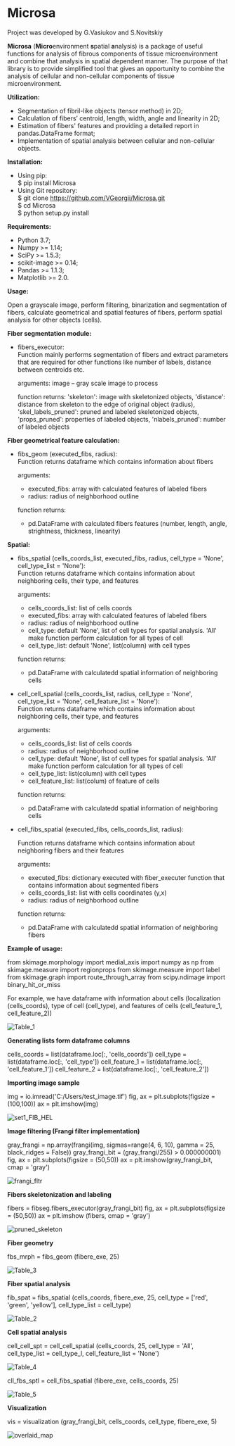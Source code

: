 # Microsa

Project was developed by G.Vasiukov and S.Novitskiy

**Microsa** (**Micro**environment **s**patial **a**nalysis) is a package of useful functions for analysis of fibrous components of tissue microenvironment and combine that analysis in spatial dependent manner. The purpose of that library is to provide simplified tool  that gives an opportunity to combine the analysis of cellular and non-cellular components of tissue microenvironment.

**Utilization:**
-	Segmentation of fibril-like objects (tensor method) in 2D;
-	Calculation of fibers’ centroid, length, width, angle and linearity in 2D;
-	Estimation of fibers' features and providing a detailed report in pandas.DataFrame format;
-	Implementation of spatial analysis between cellular and non-cellular objects.

**Installation:**
- Using pip:<br />
    $ pip install Microsa<br />
- Using Git repository:<br />
    $ git clone https://github.com/VGeorgii/Microsa.git<br />
    $ cd Microsa<br />
    $ python setup.py install<br />
    
**Requirements:**
-	Python 3.7;
-	Numpy >= 1.14;
-	SciPy >= 1.5.3;
-	scikit-image >= 0.14;
-	Pandas >= 1.1.3;
-	Matplotlib >= 2.0.

**Usage:**

Open a grayscale image, perform filtering, binarization and segmentation of fibers, calculate geometrical and spatial features of fibers, perform spatial analysis for other objects (cells).

**Fiber segmentation module:**
  
- fibers_executor:<br />
  Function mainly performs segmentation of fibers and extract parameters that are required for other functions like number of       labels, distance between centroids etc.

  arguments:
  image – gray scale image to process

  function returns:
  'skeleton': image with skeletonized objects, 
  'distance': distance from skeleton to the edge of original object (radius), 
  'skel_labels_pruned': pruned and labeled skeletonized objects, 
  'props_pruned': properties of labeled objects, 
  'nlabels_pruned': number of labeled objects

**Fiber geometrical feature calculation:**

- fibs_geom (executed_fibs, radius):<br />
  Function returns dataframe which contains information about fibers

  arguments:
  - executed_fibs: array with calculated features of labeled fibers
  - radius: radius of neighborhood outline    

  function returns:
  - pd.DataFrame with calculated fibers features (number, length, angle, strightness, thickness, linearity)

**Spatial:**

- fibs_spatial (cells_coords_list, executed_fibs, radius, cell_type = 'None', cell_type_list = 'None'):<br />
  Function returns dataframe which contains information about neighboring cells, their type, and features

  arguments:
  - cells_coords_list: list of cells coords
  - executed_fibs: array with calculated features of labeled fibers
  - radius: radius of neighborhood outline
  - cell_type: default 'None', list of cell types for spatial analysis. 'All' make function perform calculation for all types of     cell
  - cell_type_list: default 'None', list(column) with cell types

  function returns:
  - pd.DataFrame with calculatedd spatial information of neighboring cells
 

- cell_cell_spatial (cells_coords_list, radius, cell_type = 'None', cell_type_list = 'None', cell_feature_list = 'None'):<br />
  Function returns dataframe which contains information about neighboring cells, their type, and features

  arguments:
  - cells_coords_list: list of cells coords
  - radius: radius of neighborhood outline
  - cell_type: default 'None', list of cell types for spatial analysis. 'All' make function perform calculation for all types of     cell
  - cell_type_list: list(column) with cell types
  - cell_feature_list: list(colum) of feature of cells    

  function returns:
  - pd.DataFrame with calculatedd spatial information of neighboring cells
 

- cell_fibs_spatial (executed_fibs, cells_coords_list, radius):<br />
  
  Function returns dataframe which contains information about neighboring fibers and their features

  arguments:
  - executed_fibs: dictionary executed with fiber_executer function that contains information about segmented fibers
  - cells_coords_list: list with cells coordinates (y,x)
  - radius: radius of neighborhood outline    

  function returns:
  - pd.DataFrame with calculatedd spatial information of neighboring fibers


**Example of usage:**

from skimage.morphology import medial_axis
import numpy as np
from skimage.measure import regionprops
from skimage.measure import label
from skimage.graph import route_through_array
from scipy.ndimage import binary_hit_or_miss


For example, we have dataframe with information about cells (localization (cells_coords), type of cell (cell_type), and features of cells (cell_feature_1, cell_feature_2))

![Table_1](https://user-images.githubusercontent.com/65576385/121410782-91fbb880-c928-11eb-97c7-ddf9229ab30d.PNG)


**Generating lists form dataframe columns**

cells_coords = list(dataframe.loc[:, 'cells_coords'])
cell_type = list(dataframe.loc[:, 'cell_type'])
cell_feature_1 = list(dataframe.loc[:, 'cell_feature_1'])
cell_feature_2 = list(dataframe.loc[:, 'cell_feature_2'])

**Importing image sample**

img = io.imread('C:/Users/test_image.tif')
fig, ax = plt.subplots(figsize = (100,100))
ax = plt.imshow(img)

![set1_FIB_HEL](https://user-images.githubusercontent.com/65576385/121410856-9e801100-c928-11eb-8450-7878828fb97d.png)


**Image filtering (Frangi filter implementation)**

gray_frangi = np.array(frangi(img, sigmas=range(4, 6, 10), gamma = 25, black_ridges = False))
gray_frangi_bit = (gray_frangi/255) > 0.000000001)
fig, ax = plt.subplots(figsize = (50,50))
ax = plt.imshow(gray_frangi_bit, cmap = 'gray')

![frangi_fltr](https://user-images.githubusercontent.com/65576385/121409479-30871a00-c927-11eb-840a-d6dc910a96bc.png)


**Fibers skeletonization and labeling**

fibers = fibseg.fibers_executor(gray_frangi_bit)
fig, ax = plt.subplots(figsize = (50,50))
ax = plt.imshow (fibers, cmap = 'gray')

![pruned_skeleton](https://user-images.githubusercontent.com/65576385/121409573-498fcb00-c927-11eb-897e-8a78424296e4.png)


**Fiber geometry**

fbs_mrph = fibs_geom (fibere_exe, 25)

![Table_3](https://user-images.githubusercontent.com/65576385/121409713-688e5d00-c927-11eb-8513-0d08c429fade.PNG)


**Fiber spatial analysis**

fib_spat = fibs_spatial (cells_coords, fibere_exe, 25, cell_type = ['red', 'green', 'yellow'], cell_type_list = cell_type)

![Table_2](https://user-images.githubusercontent.com/65576385/121409949-ac816200-c927-11eb-8252-6be29b3e4a81.PNG)


**Cell spatial analysis**

cell_cell_spt = cell_cell_spatial (cells_coords, 25, cell_type = 'All', cell_type_list = cell_type_l, cell_feature_list = 'None')

![Table_4](https://user-images.githubusercontent.com/65576385/121410054-ca4ec700-c927-11eb-972b-f341d89d1c2d.PNG)

cll_fbs_sptl = cell_fibs_spatial (fibere_exe, cells_coords, 25)

![Table_5](https://user-images.githubusercontent.com/65576385/121410231-fe29ec80-c927-11eb-9a69-30a39c06b5d0.PNG)


**Visualization**

vis = visualization (gray_frangi_bit, cells_coords, cell_type, fibere_exe, 5)

![overlaid_map](https://user-images.githubusercontent.com/65576385/121410307-113cbc80-c928-11eb-8a0b-51e2702ae168.png)







